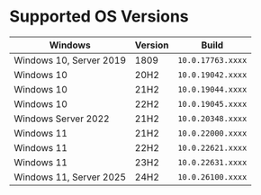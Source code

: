 <!--
SPDX-FileCopyrightText: © 2024 Siemens Healthineers AG
SPDX-License-Identifier: MIT
-->

# Supported OS Versions
| Windows                 | Version | Build             |
| ----------------------- | ------- | ----------------- |
| Windows 10, Server 2019 | 1809    | `10.0.17763.xxxx` |
| Windows 10              | 20H2    | `10.0.19042.xxxx` |
| Windows 10              | 21H2    | `10.0.19044.xxxx` |
| Windows 10              | 22H2    | `10.0.19045.xxxx` |
| Windows Server 2022     | 21H2    | `10.0.20348.xxxx` |
| Windows 11              | 21H2    | `10.0.22000.xxxx` |
| Windows 11              | 22H2    | `10.0.22621.xxxx` |
| Windows 11              | 23H2    | `10.0.22631.xxxx` |
| Windows 11, Server 2025 | 24H2    | `10.0.26100.xxxx` |